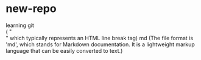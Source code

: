 # new-repo
learning git
<br>
( "<br>" which typically represents an HTML line break tag)
md (The file format is 'md', which stands for Markdown documentation. It is a lightweight markup language that can be easily converted to text.) 
